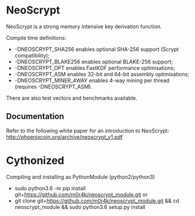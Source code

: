 NeoScrypt
=========

NeoScrypt is a strong memory intensive key derivation function.

Compile time definitions:
 - -DNEOSCRYPT_SHA256 enables optional SHA-256 support (Scrypt compatibility);
 - -DNEOSCRYPT_BLAKE256 enables optional BLAKE-256 support;
 - -DNEOSCRYPT_OPT enables FastKDF performance optimisations;
 - -DNEOSCRYPT_ASM enables 32-bit and 64-bit assembly optimisations;
 - -DNEOSCRYPT_MINER_4WAY enables 4-way mining per thread (requires -DNEOSCRYPT_ASM).

There are also test vectors and benchmarks available.


Documentation
-------------

Refer to the following white paper for an introduction to NeoScrypt:
http://phoenixcoin.org/archive/neoscrypt_v1.pdf


Cythonized
==========

Compiling and installing as PythonModule (python2/python3)

* sudo python3.6 -m pip install git+https://github.com/m0r4k/neoscrypt_module.git
or
* git clone git+https://github.com/m0r4k/neoscrypt_module.git && cd neoscrypt_module && sudo python3.6 setup.py install

